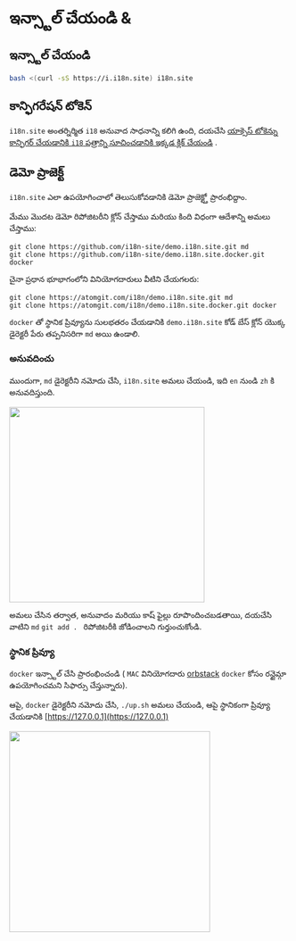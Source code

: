 # ఇన్స్టాల్ చేయండి &

## ఇన్స్టాల్ చేయండి

```sh
bash <(curl -sS https://i.i18n.site) i18n.site
```

## కాన్ఫిగరేషన్ టోకెన్

`i18n.site` అంతర్నిర్మిత `i18` అనువాద సాధనాన్ని కలిగి ఉంది, దయచేసి [యాక్సెస్ టోకెన్ను కాన్ఫిగర్ చేయడానికి `i18` పత్రాన్ని సూచించడానికి ఇక్కడ క్లిక్ చేయండి](/i18/use) .

## డెమో ప్రాజెక్ట్

`i18n.site` ఎలా ఉపయోగించాలో తెలుసుకోవడానికి డెమో ప్రాజెక్ట్తో ప్రారంభిద్దాం.

మేము మొదట డెమో రిపోజిటరీని క్లోన్ చేస్తాము మరియు కింది విధంగా ఆదేశాన్ని అమలు చేస్తాము:

```
git clone https://github.com/i18n-site/demo.i18n.site.git md
git clone https://github.com/i18n-site/demo.i18n.site.docker.git docker
```

చైనా ప్రధాన భూభాగంలోని వినియోగదారులు వీటిని చేయగలరు:

```
git clone https://atomgit.com/i18n/demo.i18n.site.git md
git clone https://atomgit.com/i18n/demo.i18n.site.docker.git docker
```

`docker` తో స్థానిక ప్రివ్యూను సులభతరం చేయడానికి `demo.i18n.site` కోడ్ బేస్ క్లోన్ యొక్క డైరెక్టరీ పేరు తప్పనిసరిగా `md` అయి ఉండాలి.

### అనువదించు

ముందుగా, `md` డైరెక్టరీని నమోదు చేసి, `i18n.site` అమలు చేయండి, ఇది `en` నుండి `zh` కి అనువదిస్తుంది.

<img src="https://p.3ti.site/1721114619.avif" style="width:350px">

అమలు చేసిన తర్వాత, అనువాదం మరియు కాష్ ఫైల్లు రూపొందించబడతాయి, దయచేసి వాటిని `md` `git add . ` రిపోజిటరీకి జోడించాలని గుర్తుంచుకోండి.

### స్థానిక ప్రివ్యూ

`docker` ఇన్స్టాల్ చేసి ప్రారంభించండి ( `MAC` వినియోగదారు [orbstack](https://orbstack.dev) `docker` కోసం రన్టైమ్గా ఉపయోగించమని సిఫార్సు చేస్తున్నారు).

ఆపై, `docker` డైరెక్టరీని నమోదు చేసి, `./up.sh` అమలు చేయండి, ఆపై స్థానికంగా ప్రివ్యూ చేయడానికి [https://127.0.0.1](https://127.0.0.1)

<img src="//p.3ti.site/1721104238.avif" style="width:360px">